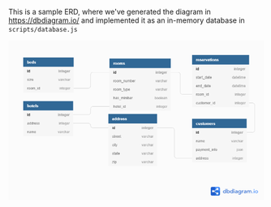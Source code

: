 This is a sample ERD, where we've generated the diagram in https://dbdiagram.io/ and implemented it as an in-memory database in `scripts/database.js`

![](assets/E18-hotel-booking.png)
